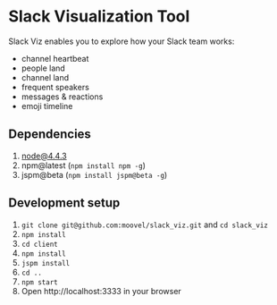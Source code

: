 # Slack Visualization Tool

Slack Viz enables you to explore how your Slack team works:

 - channel heartbeat
 - people land
 - channel land
 - frequent speakers
 - messages & reactions
 - emoji timeline

## Dependencies

1. node@4.4.3
2. npm@latest (`npm install npm -g`)
3. jspm@beta (`npm install jspm@beta -g`)

## Development setup

1. `git clone git@github.com:moovel/slack_viz.git` and `cd slack_viz`
2. `npm install`
3. `cd client`
4. `npm install`
5. `jspm install`
6. `cd ..`
7. `npm start`
8.  Open http://localhost:3333 in your browser